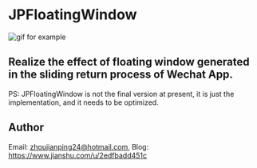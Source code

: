 # JPFloatingWindow

![gif for example](https://github.com/Rogue24/JPFloatingWindow/raw/master/GIF/gif_example.gif)

## Realize the effect of floating window generated in the sliding return process of Wechat App.

PS: JPFloatingWindow is not the final version at present, it is just the implementation, and it needs to be optimized.

## Author

Email: zhoujianping24@hotmail.com, Blog: https://www.jianshu.com/u/2edfbadd451c
